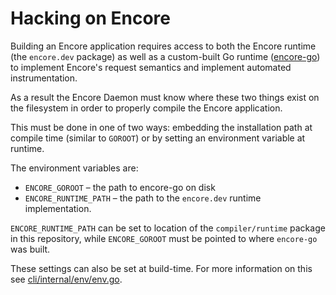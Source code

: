 # Hacking on Encore

Building an Encore application requires
access to both the Encore runtime (the
`encore.dev` package) as well as a custom-built
Go runtime ([encore-go](https://github.com/encoredev/encore-go)) to implement Encore's request semantics and implement automated instrumentation.

As a result the Encore Daemon must know where these two things exist on the filesystem in order to
properly compile the Encore application.

This must be done in one of two ways: embedding the
installation path at compile time (similar to `GOROOT`) or by setting an environment variable
at runtime.

The environment variables are:
- `ENCORE_GOROOT` – the path to encore-go on disk
- `ENCORE_RUNTIME_PATH` – the path to the `encore.dev` runtime implementation.

`ENCORE_RUNTIME_PATH` can be set to location of the `compiler/runtime` package in this repository,
while `ENCORE_GOROOT` must be pointed to where
`encore-go` was built.

These settings can also be set at build-time.
For more information on this see
[cli/internal/env/env.go](cli/internal/env/env.go).